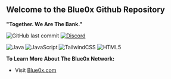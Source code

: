 **Welcome to the Blue0x Github Repository**
---
**"Together. We Are The Bank."**

![GitHub last commit](https://img.shields.io/github/last-commit/theBlue0x/website?color=success)  [![Discord](https://img.shields.io/discord/823558528212008961?logo=discord)](https://discord.gg/EbBWRSPW63)

![Java](https://badges.aleen42.com/src/java.svg)
![JavaScript](https://img.shields.io/badge/-JavaScript-black?style=flat-square&logo=javascript)
![TailwindCSS](https://badges.aleen42.com/src/tailwindcss.svg)
![HTML5](https://img.shields.io/badge/-HTML5-E34F26?style=flat-square&logo=html5&logoColor=white)

**To Learn More About The Blue0x Network:**

- Visit [Blue0x.com](https://blue0x.com) 
















